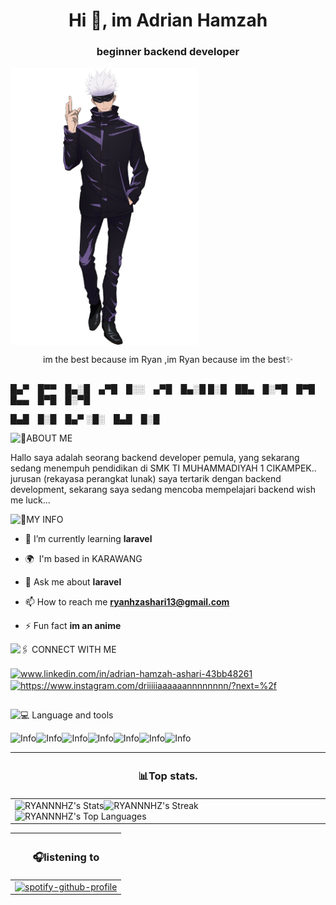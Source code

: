 
<h1 align="center">Hi 👋, im Adrian Hamzah </h1>
<h3 align="center">beginner backend developer</h3>



<img src="upload-image-BLGJKP0-J8WCNE5-IDPJIAA-DAM3364.png" alt="html5" width="300" align="center"/>
<p align="center">im the best because im Ryan ,im Ryan because im the best✨</p>

##



█▄▀ █▀▀ █▄░█ ▄▀█ █░░ ▄▀█ █▄░█
█░█ ██▄ █░▀█ █▀█ █▄▄ █▀█ █░▀█


█▄█ █░█ █▄▀
░█░ █▄█ █░█

![🧏ABOUT ME](https://img.shields.io/badge/%F0%9F%A7%8FABOUT%20ME-61DAFB?style=for-the-badge)

Hallo saya adalah seorang backend developer pemula, yang sekarang sedang menempuh pendidikan di SMK TI MUHAMMADIYAH 1 CIKAMPEK.. jurusan (rekayasa perangkat lunak) saya tertarik dengan backend development, sekarang saya sedang 
mencoba mempelajari backend wish me luck...


![📝MY INFO](https://img.shields.io/badge/%F0%9F%93%9DMY%20INFO-61DAFB?style=for-the-badge)
- 🌱 I’m currently learning **laravel**

-  🌍  I'm based in KARAWANG

- 💬 Ask me about **laravel**

- 📫 How to reach me **ryanhzashari13@gmail.com**

- ⚡ Fun fact **im an anime**


![🖇️ CONNECT WITH ME](https://img.shields.io/badge/%F0%9F%96%87%EF%B8%8F%20CONNECT%20WITH%20ME-61DAFB?style=for-the-badge)
<p align="left">
<a href="https://linkedin.com/in/www.linkedin.com/in/adrian-hamzah-ashari-43bb48261" target="blank"><img align="center" src="https://raw.githubusercontent.com/rahuldkjain/github-profile-readme-generator/master/src/images/icons/Social/linked-in-alt.svg" alt="www.linkedin.com/in/adrian-hamzah-ashari-43bb48261" height="30" width="40" /></a>
<a href="https://instagram.com/https://www.instagram.com/driiiiiaaaaaannnnnnnn/?next=%2f" target="blank"><img align="center" src="https://raw.githubusercontent.com/rahuldkjain/github-profile-readme-generator/master/src/images/icons/Social/instagram.svg" alt="https://www.instagram.com/driiiiiaaaaaannnnnnnn/?next=%2f" height="30" width="40" /></a>
</p>


## 

![💻 Language and tools](https://img.shields.io/badge/%F0%9F%92%BB%20Language%20and%20tools-61DAFB?style=for-the-badge)


![Info](https://img.shields.io/badge/Info-Advanced-61DAFB?labelColor=Gray&style=flat&logo=Html5&logoColor=61DAFB)![Info](https://img.shields.io/badge/Info-Intermediate-61DAFB?labelColor=Gray&style=flat&logo=Css3&logoColor=61DAFB)![Info](https://img.shields.io/badge/Info-Junior-61DAFB?labelColor=Gray&style=flat&logo=bootstrap&logoColor=61DAFB)![Info](https://img.shields.io/badge/Info-Junior-61DAFB?labelColor=Gray&style=flat&logo=Git&logoColor=61DAFB)![Info](https://img.shields.io/badge/Info-Junior-61DAFB?labelColor=Gray&style=flat&logo=Mysql&logoColor=61DAFB)![Info](https://img.shields.io/badge/Info-Junior-61DAFB?labelColor=Gray&style=flat&logo=Php&logoColor=61DAFB)![Info](https://img.shields.io/badge/Info-Junior-61DAFB?labelColor=Gray&style=flat&logo=laravel&logoColor=61DAFB)



| <h3>📊Top stats.</h3>   |
|--------------|
|![RYANNNHZ's Stats](https://github-readme-stats.vercel.app/api?username=RYANNNHZ&theme=react&show_icons=true&hide_border=true&count_private=true)![RYANNNHZ's Streak](https://github-readme-streak-stats.herokuapp.com/?user=RYANNNHZ&theme=react&hide_border=true)![RYANNNHZ's Top Languages](https://github-readme-stats.vercel.app/api/top-langs/?username=RYANNNHZ&theme=react&show_icons=true&hide_border=true&layout=compact)



|<h3>🎧listening to</h3>|
|------------|
|[![spotify-github-profile](https://spotify-github-profile.vercel.app/api/view?uid=31polcjwbcwirp7kxv2yynlsqsfq&cover_image=true&theme=natemoo-re&show_offline=false&background_color=121212&interchange=false&bar_color=53b14f&bar_color_cover=true)](https://github.com/kittinan/spotify-github-profile)           |

